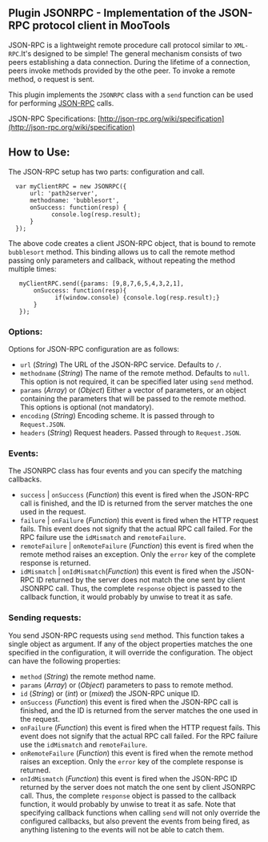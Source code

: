 Plugin JSONRPC - Implementation of the JSON-RPC protocol client in MooTools
---------------------------------------------------------------------------

JSON-RPC is a lightweight remote procedure call protocol similar to ``XML-RPC``.It's designed to be simple!
The general mechanism consists of two peers establishing a data connection. During the lifetime of a connection, peers invoke methods provided by the othe peer. To invoke a remote method, o request is sent.

This plugin implements the ``JSONRPC`` class with a ``send`` function can be used for performing [JSON-RPC](http://json-rpc.org/) calls.

JSON-RPC Specifications: [http://json-rpc.org/wiki/specification](http://json-rpc.org/wiki/specification)


## How to Use:
 
The JSON-RPC setup has two parts: configuration and call.

      var myClientRPC = new JSONRPC({
          url: 'path2server',
          methodname: 'bubblesort',
          onSuccess: function(resp) {
                console.log(resp.result);
          }   
      });

The above code creates a client JSON-RPC object, that is bound to remote ``bubblesort`` method. This binding allows us to call the remote method passing only parameters and callback, without repeating the method multiple times:

       myClientRPC.send({params: [9,8,7,6,5,4,3,2,1], 
           onSuccess: function(resp){
                 if(window.console) {console.log(resp.result);}
           }
       }); 

### Options:

Options for JSON-RPC configuration are as follows:

* ``url`` (*String*) The URL of the JSON-RPC service. Defaults to ``/``.
* ``methodname`` (*String*) The name of the remote method. Defaults to ``null``. This option is not required, it can be specified later using ``send`` method.
* ``params`` (*Array*) or (*Object*) Either a vector of parameters, or an object containing the parameters that will be passed to the remote method. This options is optional (not mandatory).
* ``encoding`` (*String*) Encoding scheme. It is passed through to ``Request.JSON``. 
* ``headers`` (*String*) Request headers. Passed through to ``Request.JSON``.

### Events:

The JSONRPC class has four events and you can specify the matching callbacks.

* ``success`` | ``onSuccess`` (*Function*) this event is fired when the JSON-RPC call is finished, and the ID is returned from the server matches the one used in the request.
* ``failure`` | ``onFailure`` (*Function*) this event is fired when the HTTP request fails. This event does not signify that the actual RPC call failed. For the RPC failure use the ``idMismatch`` and ``remoteFailure``.
* ``remoteFailure`` | ``onRemoteFailure`` (*Function*) this event is fired when the remote method raises an exception. Only the ``error`` key of the complete response  is returned.
* ``idMismatch`` | ``onIdMismatch``(*Function*) this event is fired when the JSON-RPC ID returned by the server does not match the one sent by client JSONRPC call. Thus, the complete ``response`` object is passed to the callback function, it would probably by unwise to treat it as safe.


### Sending requests:

You send JSON-RPC requests using ``send`` method. This function takes a single object as argument. If any of the object properties matches the one specified in the configuration, it will override the 
configuration. The object can have the following properties:

* ``method`` (*String*) the remote method name.
* ``params`` (*Array*) or (*Object*) parameters to pass to remote method.
* ``id`` (*String*) or (*int*) or (*mixed*) the JSON-RPC unique ID.
* ``onSuccess`` (*Function*) this event is fired when the JSON-RPC call is finished, and the ID is returned from the server matches the one used in the request.
* ``onFailure`` (*Function*) this event is fired when the HTTP request fails. This event does not signify that the actual RPC call failed. For the RPC failure use the ``idMismatch`` and ``remoteFailure``.
* ``onRemoteFailure`` (*Function*) this event is fired when the remote method raises an exception. Only the ``error`` key of the complete response  is returned.
* ``onIdMismatch`` (*Function*) this event is fired when the JSON-RPC ID returned by the server does not match the one sent by client JSONRPC call. Thus, the complete ``response`` object is passed to the callback function, it would probably by unwise to treat it as safe.
Note that specifying callback functions when calling ``send`` will not only override the configured callbacks, but also prevent the events from being fired, as anything listening to the events will not be able to catch them.
